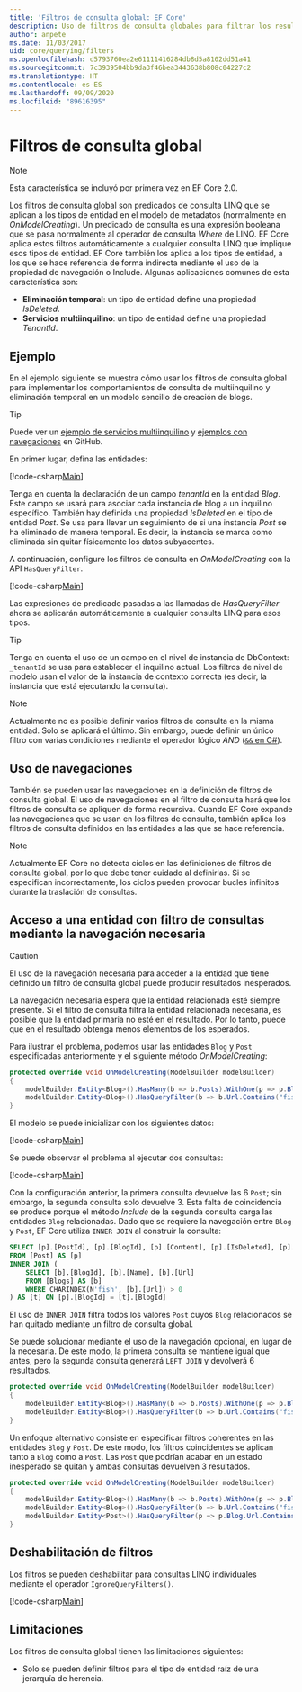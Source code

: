 ```yaml
---
title: 'Filtros de consulta global: EF Core'
description: Uso de filtros de consulta globales para filtrar los resultados con Entity Framework Core
author: anpete
ms.date: 11/03/2017
uid: core/querying/filters
ms.openlocfilehash: d5793760ea2e61111416284db8d5a8102dd51a41
ms.sourcegitcommit: 7c3939504bb9da3f46bea3443638b808c04227c2
ms.translationtype: HT
ms.contentlocale: es-ES
ms.lasthandoff: 09/09/2020
ms.locfileid: "89616395"
---
```

# <a name="global-query-filters"></a>Filtros de consulta global

> [!NOTE]
> Esta característica se incluyó por primera vez en EF Core 2.0.

Los filtros de consulta global son predicados de consulta LINQ que se aplican a los tipos de entidad en el modelo de metadatos (normalmente en *OnModelCreating*). Un predicado de consulta es una expresión booleana que se pasa normalmente al operador de consulta *Where* de LINQ.  EF Core aplica estos filtros automáticamente a cualquier consulta LINQ que implique esos tipos de entidad.  EF Core también los aplica a los tipos de entidad, a los que se hace referencia de forma indirecta mediante el uso de la propiedad de navegación o Include. Algunas aplicaciones comunes de esta característica son:

* **Eliminación temporal**: un tipo de entidad define una propiedad *IsDeleted*.
* **Servicios multiinquilino**: un tipo de entidad define una propiedad *TenantId*.

## <a name="example"></a>Ejemplo

En el ejemplo siguiente se muestra cómo usar los filtros de consulta global para implementar los comportamientos de consulta de multiinquilino y eliminación temporal en un modelo sencillo de creación de blogs.

> [!TIP]
> Puede ver un [ejemplo de servicios multiinquilino](https://github.com/dotnet/EntityFramework.Docs/tree/master/samples/core/QueryFilters) y [ejemplos con navegaciones](https://github.com/dotnet/EntityFramework.Docs/tree/master/samples/core/QueryFiltersNavigations) en GitHub.

En primer lugar, defina las entidades:

[!code-csharp[Main](../../../samples/core/QueryFilters/Program.cs#Entities)]

Tenga en cuenta la declaración de un campo _tenantId_ en la entidad _Blog_. Este campo se usará para asociar cada instancia de blog a un inquilino específico. También hay definida una propiedad _IsDeleted_ en el tipo de entidad _Post_. Se usa para llevar un seguimiento de si una instancia _Post_ se ha eliminado de manera temporal. Es decir, la instancia se marca como eliminada sin quitar físicamente los datos subyacentes.

A continuación, configure los filtros de consulta en _OnModelCreating_ con la API `HasQueryFilter`.

[!code-csharp[Main](../../../samples/core/QueryFilters/Program.cs#Configuration)]

Las expresiones de predicado pasadas a las llamadas de _HasQueryFilter_ ahora se aplicarán automáticamente a cualquier consulta LINQ para esos tipos.

> [!TIP]
> Tenga en cuenta el uso de un campo en el nivel de instancia de DbContext: `_tenantId` se usa para establecer el inquilino actual. Los filtros de nivel de modelo usan el valor de la instancia de contexto correcta (es decir, la instancia que está ejecutando la consulta).

> [!NOTE]
> Actualmente no es posible definir varios filtros de consulta en la misma entidad. Solo se aplicará el último. Sin embargo, puede definir un único filtro con varias condiciones mediante el operador lógico _AND_ ([`&&` en C#](/dotnet/csharp/language-reference/operators/boolean-logical-operators#conditional-logical-and-operator-)).

## <a name="use-of-navigations"></a>Uso de navegaciones

También se pueden usar las navegaciones en la definición de filtros de consulta global. El uso de navegaciones en el filtro de consulta hará que los filtros de consulta se apliquen de forma recursiva. Cuando EF Core expande las navegaciones que se usan en los filtros de consulta, también aplica los filtros de consulta definidos en las entidades a las que se hace referencia.

> [!NOTE]
> Actualmente EF Core no detecta ciclos en las definiciones de filtros de consulta global, por lo que debe tener cuidado al definirlas. Si se especifican incorrectamente, los ciclos pueden provocar bucles infinitos durante la traslación de consultas.

## <a name="accessing-entity-with-query-filter-using-required-navigation"></a>Acceso a una entidad con filtro de consultas mediante la navegación necesaria

> [!CAUTION]
> El uso de la navegación necesaria para acceder a la entidad que tiene definido un filtro de consulta global puede producir resultados inesperados.

La navegación necesaria espera que la entidad relacionada esté siempre presente. Si el filtro de consulta filtra la entidad relacionada necesaria, es posible que la entidad primaria no esté en el resultado. Por lo tanto, puede que en el resultado obtenga menos elementos de los esperados.

Para ilustrar el problema, podemos usar las entidades `Blog` y `Post` especificadas anteriormente y el siguiente método _OnModelCreating_:

```csharp
protected override void OnModelCreating(ModelBuilder modelBuilder)
{
    modelBuilder.Entity<Blog>().HasMany(b => b.Posts).WithOne(p => p.Blog).IsRequired();
    modelBuilder.Entity<Blog>().HasQueryFilter(b => b.Url.Contains("fish"));
}
```

El modelo se puede inicializar con los siguientes datos:

[!code-csharp[Main](../../../samples/core/QueryFiltersNavigations/Program.cs#SeedData)]

Se puede observar el problema al ejecutar dos consultas:

[!code-csharp[Main](../../../samples/core/QueryFiltersNavigations/Program.cs#Queries)]

Con la configuración anterior, la primera consulta devuelve las 6 `Post`; sin embargo, la segunda consulta solo devuelve 3. Esta falta de coincidencia se produce porque el método _Include_ de la segunda consulta carga las entidades `Blog` relacionadas. Dado que se requiere la navegación entre `Blog` y `Post`, EF Core utiliza `INNER JOIN` al construir la consulta:

```SQL
SELECT [p].[PostId], [p].[BlogId], [p].[Content], [p].[IsDeleted], [p].[Title], [t].[BlogId], [t].[Name], [t].[Url]
FROM [Post] AS [p]
INNER JOIN (
    SELECT [b].[BlogId], [b].[Name], [b].[Url]
    FROM [Blogs] AS [b]
    WHERE CHARINDEX(N'fish', [b].[Url]) > 0
) AS [t] ON [p].[BlogId] = [t].[BlogId]
```

El uso de `INNER JOIN` filtra todos los valores `Post` cuyos `Blog` relacionados se han quitado mediante un filtro de consulta global.

Se puede solucionar mediante el uso de la navegación opcional, en lugar de la necesaria.
De este modo, la primera consulta se mantiene igual que antes, pero la segunda consulta generará `LEFT JOIN` y devolverá 6 resultados.

```csharp
protected override void OnModelCreating(ModelBuilder modelBuilder)
{
    modelBuilder.Entity<Blog>().HasMany(b => b.Posts).WithOne(p => p.Blog).IsRequired(false);
    modelBuilder.Entity<Blog>().HasQueryFilter(b => b.Url.Contains("fish"));
}
```

Un enfoque alternativo consiste en especificar filtros coherentes en las entidades `Blog` y `Post`.
De este modo, los filtros coincidentes se aplican tanto a `Blog` como a `Post`. Las `Post` que podrían acabar en un estado inesperado se quitan y ambas consultas devuelven 3 resultados.

```csharp
protected override void OnModelCreating(ModelBuilder modelBuilder)
{
    modelBuilder.Entity<Blog>().HasMany(b => b.Posts).WithOne(p => p.Blog).IsRequired();
    modelBuilder.Entity<Blog>().HasQueryFilter(b => b.Url.Contains("fish"));
    modelBuilder.Entity<Post>().HasQueryFilter(p => p.Blog.Url.Contains("fish"));
}
```

## <a name="disabling-filters"></a>Deshabilitación de filtros

Los filtros se pueden deshabilitar para consultas LINQ individuales mediante el operador `IgnoreQueryFilters()`.

[!code-csharp[Main](../../../samples/core/QueryFilters/Program.cs#IgnoreFilters)]

## <a name="limitations"></a>Limitaciones

Los filtros de consulta global tienen las limitaciones siguientes:

* Solo se pueden definir filtros para el tipo de entidad raíz de una jerarquía de herencia.
